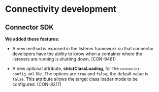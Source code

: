 # Connectivity development 

<head>
  <meta name="guidename" content="Release Notes"/>
  <meta name="context" content="GUID-955a0b1a-638c-4047-a3b3-720495b8058a"/>
</head>


## Connector SDK

**We added these features:**

- A new method is exposed in the listener framework so that connector developers have the ability to know when a container where the listeners are running is shutting down. (CON-9461)

- A new optional attribute, **strictClassLoading**, for the `connector-config.xml` file. The options are `true` and `false`; the default value is `false`. This attribute allows the target class loader mode to be configured. (CON-8217)




